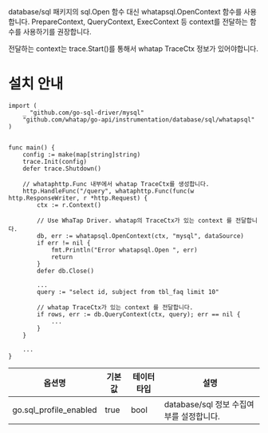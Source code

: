 database/sql 패키지의 sql.Open 함수 대신 whatapsql.OpenContext 함수를 사용합니다. 
PrepareContext, QueryContext, ExecContext 등 context를 전달하는 함수를 사용하기를 권장합니다. 

전달하는 context는 trace.Start()를 통해서 whatap TraceCtx 정보가 있어야합니다.

# 설치 안내 

```
import (
    _ "github.com/go-sql-driver/mysql"
	"github.com/whatap/go-api/instrumentation/database/sql/whatapsql"
)


func main() {
    config := make(map[string]string)
    trace.Init(config)
    defer trace.Shutdown()
    
    // whataphttp.Func 내부에서 whatap TraceCtx를 생성합니다. 
    http.HandleFunc("/query", whataphttp.Func(func(w http.ResponseWriter, r *http.Request) {
        ctx := r.Context()
        
        // Use WhaTap Driver. whatap의 TraceCtx가 있는 context 를 전달합니다. 
        db, err := whatapsql.OpenContext(ctx, "mysql", dataSource)
    	if err != nil {
    		fmt.Println("Error whatapsql.Open ", err)
    		return
    	}
    	defer db.Close()

	    ... 
	    query := "select id, subject from tbl_faq limit 10"
	    
	    // whatap TraceCtx가 있는 context 를 전달합니다. 
	    if rows, err := db.QueryContext(ctx, query); err == nil {
		    ...
		}
	}
	
	...
}
```

|옵션명| 기본값| 테이터타입| 설명|
|----|----|----|----|
|go.sql_profile_enabled|true|bool|database/sql 정보 수집여부를 설정합니다. |

